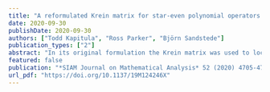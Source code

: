 ```yaml
---
title: "A reformulated Krein matrix for star-even polynomial operators with applications"
date: 2020-09-30
publishDate: 2020-09-30
authors: ["Todd Kapitula", "Ross Parker", "Björn Sandstede"]
publication_types: ["2"]
abstract: "In its original formulation the Krein matrix was used to locate the spectrum of first-order star-even polynomial operators where both operator coefficients are nonsingular. Such operators naturally arise when considering first-order-in-time Hamiltonian PDEs. Herein the matrix is reformulated to allow for operator coefficients with nontrivial kernel. Moreover, it is extended to allow for the study of the spectral problem associated with quadratic star-even operators, which arise when considering the spectral problem associated with second-order-in-time Hamiltonian PDEs. In conjunction with the Hamiltonian-Krein index (HKI) the Krein matrix is used to study two problems: conditions leading to Hamiltonian-Hopf bifurcations for small spatially periodic waves, and the location and Krein signature of small eigenvalues associated with, e.g., *n*-pulse problems. For the first case we consider in detail a first-order-in-time fifth-order KdV-like equation. In the latter case we use a combination of Lin's method, the HKI, and the Krein matrix to study the spectrum associated with *n*-pulses for a second-order-in-time Hamiltonian system which is used to model the dynamics of a suspension bridge."
featured: false
publication: "*SIAM Journal on Mathematical Analysis* 52 (2020) 4705-4750"
url_pdf: "https://doi.org/10.1137/19M124246X"
---
```


